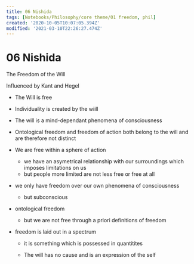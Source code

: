 ```yaml
---
title: 06 Nishida
tags: [Notebooks/Philosophy/core theme/01 freedom, phil]
created: '2020-10-05T10:07:05.394Z'
modified: '2021-03-10T22:26:27.474Z'
---
```


# 06 Nishida
The Freedom of the Will

Influenced by Kant and Hegel


- The Will is free
- Individuality is created by the wiill
- The will is a mind-dependant phenomena of consciousness

- Ontological freedom and freedom of action both belong to the will and are therefore not distinct


- We are free within a sphere of action
  - we have an asymetrical relationship with our surroundings which imposes limitations on us
  - but people more limited are not less free or free at all
- we only have freedom over our own phenomena of consciousness
  - but subconscious
- ontological freedom
  - but we are not free through a priori definitions of freedom


- freedom is laid out in a spectrum
  - it is something which is possessed in quantitites


  - The will has no cause and is an expression of the self





